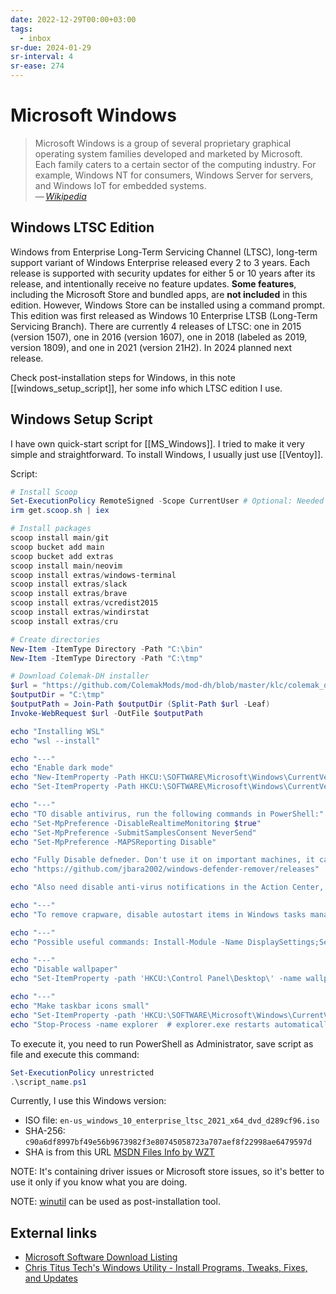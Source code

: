 ```yaml
---
date: 2022-12-29T00:00+03:00
tags:
  - inbox
sr-due: 2024-01-29
sr-interval: 4
sr-ease: 274
---
```


# Microsoft Windows

> Microsoft Windows is a group of several proprietary graphical operating system
> families developed and marketed by Microsoft. Each family caters to a certain
> sector of the computing industry. For example, Windows NT for consumers,
> Windows Server for servers, and Windows IoT for embedded systems.\
> — <cite>[Wikipedia](https://en.wikipedia.org/wiki/Microsoft_Windows)</cite>

## Windows LTSC Edition

Windows from Enterprise Long-Term Servicing Channel (LTSC), long-term support
variant of Windows Enterprise released every 2 to 3 years. Each release is
supported with security updates for either 5 or 10 years after its release, and
intentionally receive no feature updates. **Some features**, including the
Microsoft Store and bundled apps, are **not included** in this edition. However,
Windows Store can be installed using a command prompt. This edition was first
released as Windows 10 Enterprise LTSB (Long-Term Servicing Branch). There are
currently 4 releases of LTSC: one in 2015 (version 1507), one in 2016 (version
1607), one in 2018 (labeled as 2019, version 1809), and one in 2021 (version
21H2). In 2024 planned next release.

Check post-installation steps for Windows, in this note
[[windows_setup_script]], her some info which LTSC edition I use.

## Windows Setup Script

I have own quick-start script for [[MS_Windows]]. I tried to make it
very simple and straightforward. To install Windows, I usually just use
[[Ventoy]].

Script:

```powershell
# Install Scoop
Set-ExecutionPolicy RemoteSigned -Scope CurrentUser # Optional: Needed to run a remote script the first time
irm get.scoop.sh | iex

# Install packages
scoop install main/git
scoop bucket add main
scoop bucket add extras
scoop install main/neovim
scoop install extras/windows-terminal
scoop install extras/slack
scoop install extras/brave
scoop install extras/vcredist2015
scoop install extras/windirstat
scoop install extras/cru

# Create directories
New-Item -ItemType Directory -Path "C:\bin"
New-Item -ItemType Directory -Path "C:\tmp"

# Download Colemak-DH installer
$url = "https://github.com/ColemakMods/mod-dh/blob/master/klc/colemak_dh_ansi_us.zip?raw=true"
$outputDir = "C:\tmp"
$outputPath = Join-Path $outputDir (Split-Path $url -Leaf)
Invoke-WebRequest $url -OutFile $outputPath

echo "Installing WSL"
echo "wsl --install"

echo "---"
echo "Enable dark mode"
echo "New-ItemProperty -Path HKCU:\SOFTWARE\Microsoft\Windows\CurrentVersion\Themes\Personalize -Name AppsUseLightTheme -Value 0"
echo "Set-ItemProperty -Path HKCU:\SOFTWARE\Microsoft\Windows\CurrentVersion\Themes\Personalize -Name SystemUsesLightTheme -Value 0"

echo "---"
echo "TO disable antivirus, run the following commands in PowerShell:"
echo "Set-MpPreference -DisableRealtimeMonitoring $true"
echo "Set-MpPreference -SubmitSamplesConsent NeverSend"
echo "Set-MpPreference -MAPSReporting Disable"

echo "Fully Disable defneder. Don't use it on important machines, it can be gone forever."
echo "https://github.com/jbara2002/windows-defender-remover/releases"

echo "Also need disable anti-virus notifications in the Action Center, right-click in tray on defender icon, view notifications options"

echo "---"
echo "To remove crapware, disable autostart items in Windows tasks manager, and uninstall apps from the start menu"

echo "---"
echo "Possible useful commands: Install-Module -Name DisplaySettings;Set-DisplayResolution -Width 1920 -Height 1024"

echo "---"
echo "Disable wallpaper"
echo "Set-ItemProperty -path 'HKCU:\Control Panel\Desktop\' -name wallpaper -value '' rundll32.exe user32.dll, UpdatePerUserSystemParameters"

echo "---"
echo "Make taskbar icons small"
echo "Set-ItemProperty -path 'HKCU:\SOFTWARE\Microsoft\Windows\CurrentVersion\Explorer\Advanced\' -name TaskbarSmallIcons -value 1"
echo "Stop-Process -name explorer  # explorer.exe restarts automatically after stopping"
```

To execute it, you need to run PowerShell as Administrator, save script as file
and execute this command:

```powershell
Set-ExecutionPolicy unrestricted
.\script_name.ps1
```

Currently, I use this Windows version:

- ISO file: `en-us_windows_10_enterprise_ltsc_2021_x64_dvd_d289cf96.iso`
- SHA-256: `c90a6df8997bf49e56b9673982f3e80745058723a707aef8f22998ae6479597d`
- SHA is from this URL
  [MSDN Files Info by WZT](https://msdn.rg-adguard.net/public.php?seach=us_windows_10_enterprise_ltsc_2021_x64_dvd_d289cf96)

NOTE: It's containing driver issues or Microsoft store issues, so it's better to
use it only if you know what you are doing.

NOTE: [winutil](https://github.com/ChrisTitusTech/winutil) can be used as
post-installation tool.

## External links

- [Microsoft Software Download Listing](https://msdl.gravesoft.dev/)
- [Chris Titus Tech's Windows Utility - Install Programs, Tweaks, Fixes, and Updates](https://github.com/ChrisTitusTech/winutil)
